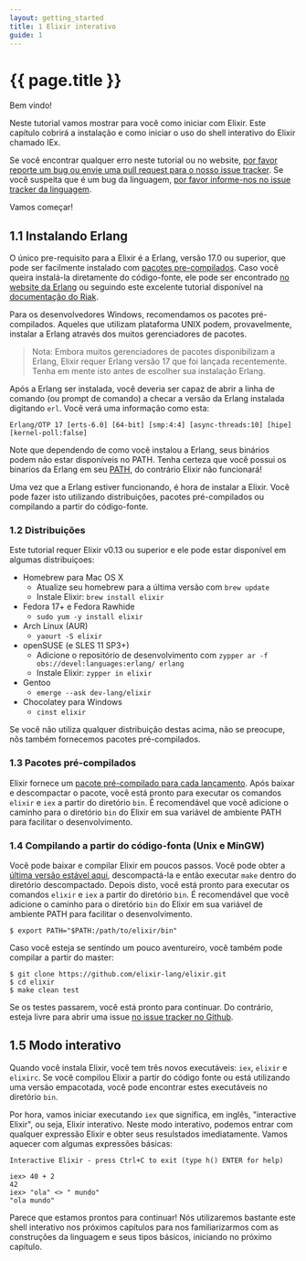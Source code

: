 ```yaml
---
layout: getting_started
title: 1 Elixir interativo
guide: 1
---
```


# {{ page.title }}

Bem vindo!

Neste tutorial vamos mostrar para você como iniciar com Elixir. Este capítulo
cobrirá a instalação e como iniciar o uso do shell interativo do Elixir chamado
IEx.

Se você encontrar qualquer erro neste tutorial ou no website, [por favor reporte um bug ou envie uma pull request para o nosso issue tracker](https://github.com/elixir-lang/elixir-lang.github.com). Se você suspeita que é um bug da linguagem, [por favor informe-nos no issue tracker da linguagem](https://github.com/elixir-lang/elixir/issues).

Vamos começar!

## 1.1 Instalando Erlang

O único pre-requisito para a Elixir é a Erlang, versão 17.0 ou superior, que
pode ser facilmente instalado com [pacotes pre-compilados](https://www.erlang-solutions.com/downloads/download-erlang-otp). Caso você queira instalá-la diretamente do código-fonte, ele pode ser encontrado [no website da Erlang](http://www.erlang.org/download.html) ou seguindo este excelente tutorial disponível na [documentação do Riak](http://docs.basho.com/riak/1.3.0/tutorials/installation/Installing-Erlang/).

Para os desenvolvedores Windows, recomendamos os pacotes pré-compilados. Aqueles
que utilizam plataforma UNIX podem, provavelmente, instalar a Erlang através dos
muitos gerenciadores de pacotes.

> Nota: Embora muitos gerenciadores de pacotes disponibilizam a Erlang, Elixir requer Erlang versão 17 que foi lançada recentemente. Tenha em mente isto antes de escolher sua instalação Erlang.

Após a Erlang ser instalada, você deveria ser capaz de abrir a linha de comando (ou prompt de comando) a checar a versão da Erlang instalada digitando `erl`. Você verá uma informação como esta:

    Erlang/OTP 17 [erts-6.0] [64-bit] [smp:4:4] [async-threads:10] [hipe] [kernel-poll:false]

Note que dependendo de como você instalou a Erlang, seus binários podem não
estar disponíveis no PATH. Tenha certeza que você possui os binarios da Erlang
em seu [PATH](http://pt.wikipedia.org/wiki/Vari%C3%A1vel_de_ambiente), do contrário Elixir não funcionará!

Uma vez que a Erlang estiver funcionando, é hora de instalar a Elixir. Você pode
fazer isto utilizando distribuições, pacotes pré-compilados ou compilando a
partir do código-fonte.

### 1.2 Distribuições

Este tutorial requer Elixir v0.13 ou superior e ele pode estar disponível em
algumas distribuiçoes:

* Homebrew para Mac OS X
  * Atualize seu homebrew para a última versão com `brew update`
  * Instale Elixir: `brew install elixir`
* Fedora 17+ e Fedora Rawhide
  * `sudo yum -y install elixir`
* Arch Linux (AUR)
  * `yaourt -S elixir`
* openSUSE (e SLES 11 SP3+)
  * Adicione o repositório de desenvolvimento com `zypper ar -f obs://devel:languages:erlang/ erlang`
  * Instale Elixir: `zypper in elixir`
* Gentoo
  * `emerge --ask dev-lang/elixir`
* Chocolatey para Windows
  * `cinst elixir`

Se você não utiliza qualquer distribuição destas acima, não se preocupe, nõs
também fornecemos pacotes pré-compilados.

### 1.3 Pacotes pré-compilados

Elixir fornece um [pacote pré-compilado para cada lançamento](https://github.com/elixir-lang/elixir/releases/). Após baixar e descompactar o pacote, você está pronto para executar os comandos `elixir` e `iex` a partir do diretório `bin`. É recomendável que vocẽ adicione o caminho para o diretório `bin` do Elixir em sua variável de ambiente PATH para facilitar o desenvolvimento.

### 1.4 Compilando a partir do código-fonta (Unix e MinGW)

Você pode baixar e compilar Elixir em poucos passos. Você pode obter a [última
versão estável aqui](https://github.com/elixir-lang/elixir/releases/), descompactá-la e então executar `make` dentro do diretório descompactado. Depois disto, você está pronto para executar os comandos `elixir` e `iex` a partir do diretório `bin`. É recomendável que vocẽ adicione o caminho para o diretório `bin` do Elixir em sua variável de ambiente PATH para facilitar o desenvolvimento.

    $ export PATH="$PATH:/path/to/elixir/bin"

Caso você esteja se sentindo um pouco aventureiro, você também pode compilar a
partir do master:

    $ git clone https://github.com/elixir-lang/elixir.git
    $ cd elixir
    $ make clean test

Se os testes passarem, você está pronto para continuar. Do contrário, esteja livre para abrir uma issue [no issue tracker no Github](https://github.com/elixir-lang/elixir).

## 1.5 Modo interativo

Quando você instala Elixir, você tem três novos executáveis: `iex`, `elixir` e `elixirc`. Se você compilou Elixir a partir do código fonte ou está utilizando uma versão empacotada, você pode encontrar estes executáveis no diretório `bin`.

Por hora, vamos iniciar executando `iex` que significa, em inglês, "interactive
Elixir", ou seja, Elixir interativo. Neste modo interativo, podemos entrar com qualquer expressão Elixir e obter seus resulstados imediatamente. Vamos aquecer com algumas expressões básicas:

```text
Interactive Elixir - press Ctrl+C to exit (type h() ENTER for help)

iex> 40 + 2
42
iex> "ola" <> " mundo"
"ola mundo"
```

Parece que estamos prontos para continuar! Nós utilizaremos bastante este shell interativo nos próximos capítulos para nos familiarizarmos com as construções da linguagem e seus tipos básicos, iniciando no próximo capítulo.
